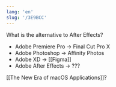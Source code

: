 ```yaml
---
lang: 'en'
slug: '/3E9BCC'
---
```


What is the alternative to After Effects?

- Adobe Premiere Pro → Final Cut Pro X
- Adobe Photoshop → Affinity Photos
- Adobe XD → [[Figma]]
- Adobe After Effects → ???

[[The New Era of macOS Applications]]?
